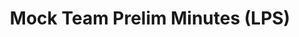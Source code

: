 ---
title: Mock Team Prelim Minutes (LPS)
redirect_to: https://drive.google.com/file/d/1Lr6-CQaNG7EeDTls1gMzNOdtkG_lLz7y/view?usp=sharing
redirect_from: 
  - /LPSPrelim
  - /lpsprelim
---